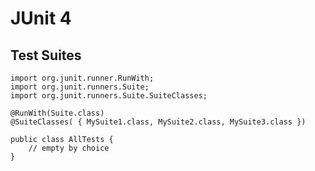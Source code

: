 # JUnit 4

## Test Suites

	import org.junit.runner.RunWith;
	import org.junit.runners.Suite;
	import org.junit.runners.Suite.SuiteClasses;
	
	@RunWith(Suite.class)
	@SuiteClasses( { MySuite1.class, MySuite2.class, MySuite3.class })

	public class AllTests {
		// empty by choice
	}
